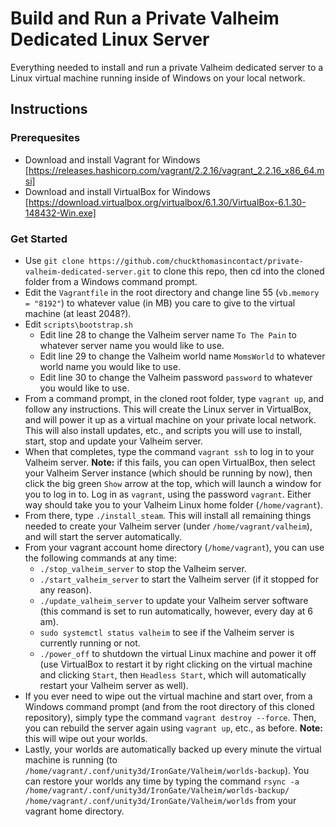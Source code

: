 # Build and Run a Private Valheim Dedicated Linux Server
Everything needed to install and run a private Valheim dedicated server to a Linux virtual machine running inside of Windows on your local network.

## Instructions

### Prerequesites

* Download and install Vagrant for Windows [https://releases.hashicorp.com/vagrant/2.2.16/vagrant_2.2.16_x86_64.msi]
* Download and install VirtualBox for Windows [https://download.virtualbox.org/virtualbox/6.1.30/VirtualBox-6.1.30-148432-Win.exe]

### Get Started

* Use `git clone https://github.com/chuckthomasincontact/private-valheim-dedicated-server.git` to clone this repo, then cd into the cloned folder from a Windows command prompt.
* Edit the `Vagrantfile` in the root directory and change line 55 (`vb.memory = "8192"`) to whatever value (in MB) you care to give to the virtual machine (at least 2048?).
* Edit `scripts\bootstrap.sh`
  * Edit line 28 to change the Valheim server name `To The Pain` to whatever server name you would like to use.
  * Edit line 29 to change the Valheim world name `MomsWorld` to whatever world name you would like to use.
  * Edit line 30 to change the Valheim password `password` to whatever you would like to use.
* From a command prompt, in the cloned root folder, type `vagrant up`, and follow any instructions. This will create the Linux server in VirtualBox, and will power it up as a virtual machine on your private local network. This will also install updates, etc., and scripts you will use to install, start, stop and update your Valheim server.
* When that completes, type the command `vagrant ssh` to log in to your Valheim server. **Note:** if this fails, you can open VirtualBox, then select your Valheim Server instance (which should be running by now), then click the big green `Show` arrow at the top, which will launch a window for you to log in to. Log in as `vagrant`, using the password `vagrant`. Either way should take you to your Valheim Linux home folder (`/home/vagrant`).
* From there, type `./install_steam`. This will install all remaining things needed to create your Valheim server (under `/home/vagrant/valheim`), and will start the server automatically.
* From your vagrant account home directory (`/home/vagrant`), you can use the following commands at any time:
  * `./stop_valheim_server` to stop the Valheim server.
  * `./start_valheim_server` to start the Valheim server (if it stopped for any reason).
  * `./update_valheim_server` to update your Valheim server software (this command is set to run automatically, however, every day at 6 am).
  * `sudo systemctl status valheim` to see if the Valheim server is currently running or not.
  * `./power_off` to shutdown the virtual Linux machine and power it off (use VirtualBox to restart it by right clicking on the virtual machine and clicking `Start`, then `Headless Start`, which will automatically restart your Valheim server as well).
* If you ever need to wipe out the virtual machine and start over, from a Windows command prompt (and from the root directory of this cloned repository), simply type the command `vagrant destroy --force`. Then, you can rebuild the server again using `vagrant up`, etc., as before. **Note:** this will wipe out your worlds.
* Lastly, your worlds are automatically backed up every minute the virtual machine is running (to `/home/vagrant/.conf/unity3d/IronGate/Valheim/worlds-backup`). You can restore your worlds any time by typing the command `rsync -a /home/vagrant/.conf/unity3d/IronGate/Valheim/worlds-backup/ /home/vagrant/.conf/unity3d/IronGate/Valheim/worlds` from your vagrant home directory.
